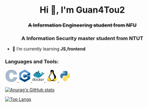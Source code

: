<h1 align="center">Hi 👋, I'm Guan4Tou2</h1>
<h3 align="center"><del>A Information Engineering student from NFU</del></h3>
<h3 align="center">A Information Security master student from NTUT</h3>

- 🌱 I’m currently learning **JS,frontend**

<p align="left">
</p>

<h3 align="left">Languages and Tools:</h3>
<p align="left"> <a href="https://www.cprogramming.com/" target="_blank" rel="noreferrer"> <img src="https://raw.githubusercontent.com/devicons/devicon/master/icons/c/c-original.svg" alt="c" width="40" height="40"/> </a> <a href="https://www.w3schools.com/cpp/" target="_blank" rel="noreferrer"> <img src="https://raw.githubusercontent.com/devicons/devicon/master/icons/cplusplus/cplusplus-original.svg" alt="cplusplus" width="40" height="40"/> </a> <a href="https://www.docker.com/" target="_blank" rel="noreferrer"> <img src="https://raw.githubusercontent.com/devicons/devicon/master/icons/docker/docker-original-wordmark.svg" alt="docker" width="40" height="40"/> </a> <a href="https://www.linux.org/" target="_blank" rel="noreferrer"> <img src="https://raw.githubusercontent.com/devicons/devicon/master/icons/linux/linux-original.svg" alt="linux" width="40" height="40"/> </a> <a href="https://www.python.org" target="_blank" rel="noreferrer"> <img src="https://raw.githubusercontent.com/devicons/devicon/master/icons/python/python-original.svg" alt="python" width="40" height="40"/> </a> </p>

[![Anurag's GitHub stats](https://github-readme-stats.vercel.app/api?username=guan4tou2&show_icons=true&bg_color=DEG,bdc3c7,2c3e50)](https://github.com/anuraghazra/github-readme-stats)

[![Top Langs](https://github-readme-stats.vercel.app/api/top-langs/?username=guan4tou2&layout=compact)](https://github.com/anuraghazra/github-readme-stats)
